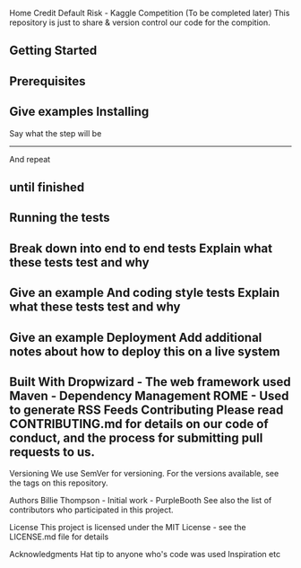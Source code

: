 Home Credit Default Risk - Kaggle Competition (To be completed later)
This repository is just to share & version control our code for the compition.

Getting Started
-----------------------------
Prerequisites
-----------------------------

Give examples
Installing
-----------------------------

Say what the step will be

-----------------------------
And repeat

until finished
-----------------------------

Running the tests
-----------------------------

Break down into end to end tests
Explain what these tests test and why
-----------------------------

Give an example
And coding style tests
Explain what these tests test and why
-----------------------------

Give an example
Deployment
Add additional notes about how to deploy this on a live system
-----------------------------

Built With
Dropwizard - The web framework used
Maven - Dependency Management
ROME - Used to generate RSS Feeds
Contributing
Please read CONTRIBUTING.md for details on our code of conduct, and the process for submitting pull requests to us.
-----------------------------

Versioning
We use SemVer for versioning. For the versions available, see the tags on this repository.

Authors
Billie Thompson - Initial work - PurpleBooth
See also the list of contributors who participated in this project.

License
This project is licensed under the MIT License - see the LICENSE.md file for details

Acknowledgments
Hat tip to anyone who's code was used
Inspiration
etc
